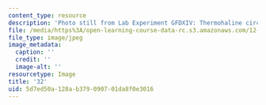 ```yaml
---
content_type: resource
description: 'Photo still from Lab Experiment GFDXIV: Thermohaline circulation.'
file: /media/https%3A/open-learning-course-data-rc.s3.amazonaws.com/12-003-atmosphere-ocean-and-climate-dynamics-fall-2008/5d7ed50a128ab379090701da8f0e3016_32.jpg
file_type: image/jpeg
image_metadata:
  caption: ''
  credit: ''
  image-alt: ''
resourcetype: Image
title: '32'
uid: 5d7ed50a-128a-b379-0907-01da8f0e3016
---
```

